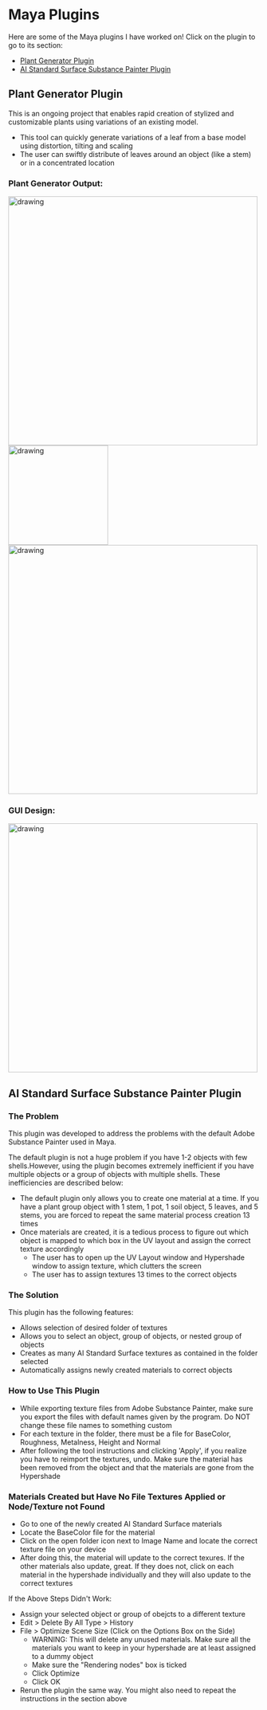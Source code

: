 # Maya Plugins
Here are some of the Maya plugins I have worked on! Click on the plugin to go to its section: 
* [Plant Generator Plugin](https://github.com/nMDaas/MayaPlugins/tree/main#plant-generator-plugin)
* [AI Standard Surface Substance Painter Plugin](https://github.com/nMDaas/MayaPlugins?tab=readme-ov-file#ai-standard-surface-substance-painter-plugin)

## Plant Generator Plugin
This is an ongoing project that enables rapid creation of stylized and customizable plants using variations of an existing model.
* This tool can quickly generate variations of a leaf from a base model using distortion, tilting and scaling
* The user can swiftly distribute of leaves around an object (like a stem) or in a concentrated location

### Plant Generator Output:  

<img src="https://github.com/nMDaas/MyPlugins/blob/main/images/render3.jpg" alt="drawing" width="500"/>
<img src="https://github.com/nMDaas/MyPlugins/blob/main/images/plantGen.jpg" alt="drawing" width="200"/>
<img src="https://github.com/nMDaas/MyPlugins/blob/main/images/render2.jpg" alt="drawing" width="500"/>

### GUI Design:  
<img src="https://github.com/nMDaas/MyPlugins/blob/main/images/GUI.png" alt="drawing" width="500"/>

## AI Standard Surface Substance Painter Plugin

### The Problem
This plugin was developed to address the problems with the default Adobe Substance Painter used in Maya.

The default plugin is not a huge problem if you have 1-2 objects with few shells.However, using the plugin becomes extremely inefficient if you have multiple  objects or a group of objects with multiple shells. These inefficiencies are described below:
* The default plugin only allows you to create one material at a time. If you have a plant group object with 1 stem, 1 pot, 1 soil object, 5 leaves, and 5 stems, you are forced to repeat the same material process creation 13 times
* Once materials are created, it is a tedious process to figure out which object is mapped to which box in the UV layout and assign the correct texture accordingly
    -  The user has to open up the UV Layout window and Hypershade window to assign texture, which clutters the screen
    - The user has to assign textures 13 times to the correct objects

 ### The Solution
 This plugin has the following features:
 * Allows selection of desired folder of textures
 * Allows you to select an object, group of objects, or nested group of objects
 * Creates as many AI Standard Surface textures as contained in the folder selected 
 * Automatically assigns newly created materials to correct objects

 ### How to Use This Plugin
 * While exporting texture files from Adobe Substance Painter, make sure you export the files with default names given by the program. Do NOT change these file names to something custom
 * For each texture in the folder, there must be a file for BaseColor, Roughness, Metalness, Height and Normal
 * After following the tool instructions and clicking 'Apply', if you realize you have to reimport the textures, undo. Make sure the material has been removed from the object and that the materials are gone from the Hypershade

 ### Materials Created but Have No File Textures Applied or Node/Texture not Found
 * Go to one of the newly created AI Standard Surface materials
 * Locate the BaseColor file for the material
 * Click on the open folder icon next to Image Name and locate the correct texture file on your device
 * After doing this, the material will update to the correct texures. If the other materials also update, great. If they does not, click on each material in the hypershade individually and they will also update to the correct textures

 If the Above Steps Didn't Work:
 * Assign your selected object or group of obejcts to a different texture
 * Edit > Delete By All Type > History
 * File > Optimize Scene Size (Click on the Options Box on the Side)
    - WARNING: This will delete any unused materials. Make sure all the materials you want to keep in your hypershade are at least assigned to a dummy object
    - Make sure the "Rendering nodes" box is ticked
    - Click Optimize
    - Click OK 
* Rerun the plugin the same way. You might also need to repeat the instructions in the section above
